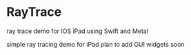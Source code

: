 # RayTrace
ray trace demo for IOS iPad using Swift and Metal

simple ray tracing demo for iPad
plan to add GUI widgets soon
